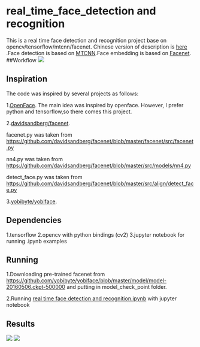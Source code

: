 # real_time_face_detection and recognition
This is a real time face detection and recognition project base  on opencv/tensorflow/mtcnn/facenet. Chinese version of description is [here](https://zhuanlan.zhihu.com/p/25025596) .Face detection is based on [MTCNN](https://kpzhang93.github.io/MTCNN_face_detection_alignment/index.html).Face embedding is based on [Facenet](https://arxiv.org/abs/1503.03832).
##Workflow
![](https://github.com/shanren7/real_time_face_recognition/blob/master/images/real%20time%20face%20detection%20and%20recognition.jpg)

## Inspiration
The code was inspired by several projects as follows:

1.[OpenFace](https://github.com/cmusatyalab/openface). The main idea was inspired by openface. However, I prefer python and tensorflow,so there comes this project.

2.[davidsandberg/facenet](https://github.com/davidsandberg/facenet).

   facenet.py was taken from https://github.com/davidsandberg/facenet/blob/master/facenet/src/facenet.py
    
   nn4.py was taken from https://github.com/davidsandberg/facenet/blob/master/src/models/nn4.py
    
   detect_face.py was taken from https://github.com/davidsandberg/facenet/blob/master/src/align/detect_face.py
    
3.[yobibyte/yobiface](https://github.com/yobibyte/yobiface).

## Dependencies
1.tensorflow
2.opencv with python bindings (cv2)
3.jupyter notebook for running .ipynb examples

## Running
1.Downloading pre-trained facenet from https://github.com/yobibyte/yobiface/blob/master/model/model-20160506.ckpt-500000 and putting in model_check_point folder.

2.Running [real time face detection and recognition.ipynb](https://github.com/shanren7/real_time_face_recognition/blob/master/real%20time%20face%20detection%20and%20%20recognition.ipynb) with jupyter notebook

## Results
![](https://github.com/shanren7/real_time_face_recognition/blob/master/images/video_guai_20.jpg)
![](https://github.com/shanren7/real_time_face_recognition/blob/master/images/video_guai_2192.jpg)
